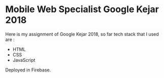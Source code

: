 # Mobile Web Specialist Google Kejar 2018

Here is my assignment of Google Kejar 2018, so far tech stack that I used are :
- HTML
- CSS
- JavaScript

Deployed in Firebase.
